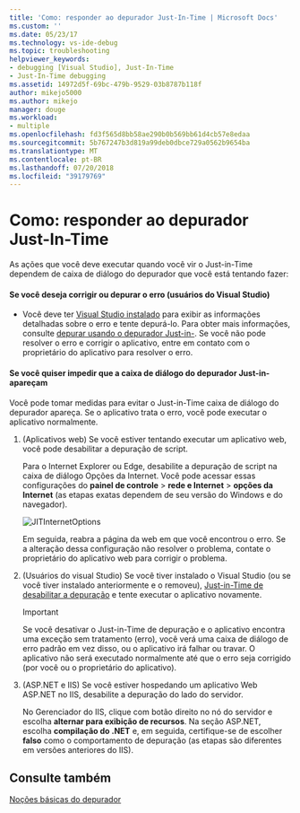 ```yaml
---
title: 'Como: responder ao depurador Just-In-Time | Microsoft Docs'
ms.custom: ''
ms.date: 05/23/17
ms.technology: vs-ide-debug
ms.topic: troubleshooting
helpviewer_keywords:
- debugging [Visual Studio], Just-In-Time
- Just-In-Time debugging
ms.assetid: 14972d5f-69bc-479b-9529-03b8787b118f
author: mikejo5000
ms.author: mikejo
manager: douge
ms.workload:
- multiple
ms.openlocfilehash: fd3f565d8bb58ae290b0b569bb61d4cb57e8edaa
ms.sourcegitcommit: 5b767247b3d819a99deb0dbce729a0562b9654ba
ms.translationtype: MT
ms.contentlocale: pt-BR
ms.lasthandoff: 07/20/2018
ms.locfileid: "39179769"
---
```

# <a name="how-to-respond-to-the-just-in-time-debugger"></a>Como: responder ao depurador Just-In-Time

As ações que você deve executar quando você vir o Just-in-Time dependem de caixa de diálogo do depurador que você está tentando fazer:

#### <a name="if-you-want-to-fix-or-debug-the-error-visual-studio-users"></a>Se você deseja corrigir ou depurar o erro (usuários do Visual Studio)

- Você deve ter [Visual Studio instalado](http://visualstudio.microsoft.com) para exibir as informações detalhadas sobre o erro e tente depurá-lo. Para obter mais informações, consulte [depurar usando o depurador Just-in-](../debugger/debug-using-the-just-in-time-debugger.md). Se você não pode resolver o erro e corrigir o aplicativo, entre em contato com o proprietário do aplicativo para resolver o erro.

#### <a name="if-you-want-to-prevent-the-just-in-time-debugger-dialog-box-from-appearing"></a>Se você quiser impedir que a caixa de diálogo do depurador Just-in-apareçam

Você pode tomar medidas para evitar o Just-in-Time caixa de diálogo do depurador apareça. Se o aplicativo trata o erro, você pode executar o aplicativo normalmente.

1. (Aplicativos web) Se você estiver tentando executar um aplicativo web, você pode desabilitar a depuração de script.

    Para o Internet Explorer ou Edge, desabilite a depuração de script na caixa de diálogo Opções da Internet. Você pode acessar essas configurações do **painel de controle** > **rede e Internet** > **opções da Internet** (as etapas exatas dependem de seu versão do Windows e do navegador).

    ![JITInternetOptions](../debugger/media/jitinternetoptions.png "JITInternetOptions")

    Em seguida, reabra a página da web em que você encontrou o erro. Se a alteração dessa configuração não resolver o problema, contate o proprietário do aplicativo web para corrigir o problema.

3. (Usuários do visual Studio) Se você tiver instalado o Visual Studio (ou se você tiver instalado anteriormente e o removeu), [Just-in-Time de desabilitar a depuração](../debugger/debug-using-the-just-in-time-debugger.md) e tente executar o aplicativo novamente.

    > [!IMPORTANT]
    > Se você desativar o Just-in-Time de depuração e o aplicativo encontra uma exceção sem tratamento (erro), você verá uma caixa de diálogo de erro padrão em vez disso, ou o aplicativo irá falhar ou travar. O aplicativo não será executado normalmente até que o erro seja corrigido (por você ou o proprietário do aplicativo).

2. (ASP.NET e IIS) Se você estiver hospedando um aplicativo Web ASP.NET no IIS, desabilite a depuração do lado do servidor.

    No Gerenciador do IIS, clique com botão direito no nó do servidor e escolha **alternar para exibição de recursos**. Na seção ASP.NET, escolha **compilação do .NET** e, em seguida, certifique-se de escolher **falso** como o comportamento de depuração (as etapas são diferentes em versões anteriores do IIS).

## <a name="see-also"></a>Consulte também
 [Noções básicas do depurador](../debugger/getting-started-with-the-debugger.md)
